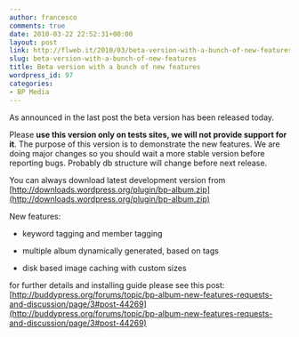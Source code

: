 ```yaml
---
author: francesco
comments: true
date: 2010-03-22 22:52:31+00:00
layout: post
link: http://flweb.it/2010/03/beta-version-with-a-bunch-of-new-features/
slug: beta-version-with-a-bunch-of-new-features
title: Beta version with a bunch of new features
wordpress_id: 97
categories:
- BP Media
---
```


As announced in the last post the beta version has been released today.

Please **use this version only on tests sites, we will not provide support for it**. The purpose of this version is to demonstrate the new features. We are doing major changes so you should wait a more stable version before reporting bugs. Probably db structure will change before next release.

You can always download latest development version from [http://downloads.wordpress.org/plugin/bp-album.zip](http://downloads.wordpress.org/plugin/bp-album.zip)

New features:



	
  * keyword tagging and member tagging

	
  * multiple album dynamically generated, based on tags

	
  * disk based image caching with custom sizes


for further details and installing guide please see this post: [http://buddypress.org/forums/topic/bp-album-new-features-requests-and-discussion/page/3#post-44269](http://buddypress.org/forums/topic/bp-album-new-features-requests-and-discussion/page/3#post-44269)

